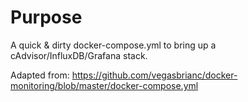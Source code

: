 # Purpose

A quick & dirty docker-compose.yml to bring up a cAdvisor/InfluxDB/Grafana stack.

Adapted from: https://github.com/vegasbrianc/docker-monitoring/blob/master/docker-compose.yml
